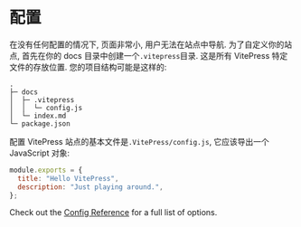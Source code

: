 # 配置

在没有任何配置的情况下, 页面非常小, 用户无法在站点中导航. 为了自定义你的站点, 首先在你的 docs 目录中创建一个`.vitepress`目录. 这是所有 VitePress 特定文件的存放位置. 您的项目结构可能是这样的:

```shell
.
├─ docs
│  ├─ .vitepress
│  │  └─ config.js
│  └─ index.md
└─ package.json
```

配置 VitePress 站点的基本文件是`.VitePress/config.js`, 它应该导出一个 JavaScript 对象:

```js
module.exports = {
  title: "Hello VitePress",
  description: "Just playing around.",
};
```

Check out the [Config Reference](https://vitepress.vuejs.org/config/basics.html) for a full list of options.
